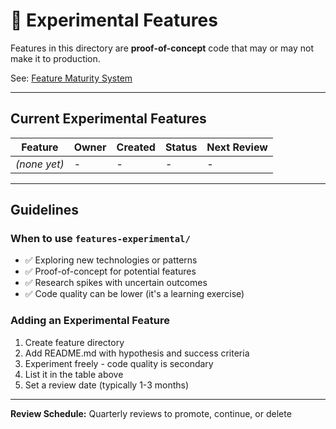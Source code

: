 # 🧪 Experimental Features

Features in this directory are **proof-of-concept** code that may or may not make it to production.

See: [Feature Maturity System](../../../../docs/devtools/FEATURE_MATURITY_SYSTEM.md)

---

## Current Experimental Features

| Feature | Owner | Created | Status | Next Review |
|---------|-------|---------|--------|-------------|
| _(none yet)_ | - | - | - | - |

---

## Guidelines

### When to use `features-experimental/`
- ✅ Exploring new technologies or patterns
- ✅ Proof-of-concept for potential features
- ✅ Research spikes with uncertain outcomes
- ✅ Code quality can be lower (it's a learning exercise)

### Adding an Experimental Feature
1. Create feature directory
2. Add README.md with hypothesis and success criteria
3. Experiment freely - code quality is secondary
4. List it in the table above
5. Set a review date (typically 1-3 months)

---

**Review Schedule:** Quarterly reviews to promote, continue, or delete

